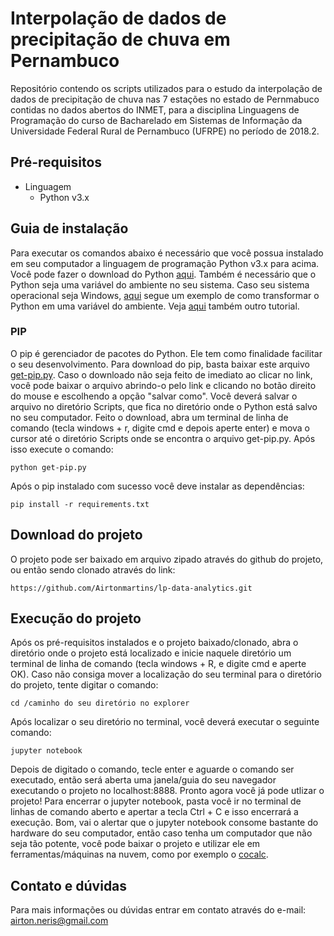 # Interpolação de dados de precipitação de chuva em Pernambuco

Repositório contendo os scripts utilizados para o estudo da interpolação de dados de precipitação de chuva nas 7 estações no estado de Pernmabuco contidas no dados abertos do INMET, para a disciplina Linguagens de Programação do curso de Bacharelado em Sistemas de Informação da Universidade Federal Rural de Pernambuco (UFRPE) no período de 2018.2.


## Pré-requisitos

- Linguagem
    - Python v3.x

## Guia de instalação

Para executar os comandos abaixo é necessário que você possua instalado em seu computador a linguagem de programação Python v3.x para acima. Você pode fazer o download do Python [aqui](https://www.python.org/downloads/). Também é necessário que o Python seja uma variável do ambiente no seu sistema. Caso seu sistema operacional seja Windows, [aqui](https://python.org.br/instalacao-windows/) segue um exemplo de como transformar o Python em uma variável do ambiente. Veja [aqui](http://pythonclub.com.br/instalacao-python-django-windows.html) também outro tutorial.

### PIP

O pip é gerenciador de pacotes do Python. Ele tem como finalidade facilitar o seu desenvolvimento. Para download do pip, basta baixar este arquivo [get-pip.py](https://bootstrap.pypa.io/get-pip.py). Caso o downloado não seja feito de imediato ao clicar no link, você pode baixar o arquivo abrindo-o pelo link e clicando no botão direito do mouse e escolhendo a opção "salvar como". Você deverá salvar o arquivo no diretório Scripts, que fica no diretório onde o Python está salvo no seu computador.
Feito o download, abra um terminal de linha de comando (tecla windows + r, digite cmd e depois aperte enter) e mova o cursor até o diretório Scripts onde se encontra o arquivo get-pip.py. Após isso execute o comando:

```
python get-pip.py
```

Após o pip instalado com sucesso você deve instalar as dependências:

```
pip install -r requirements.txt 

``` 


## Download do projeto

O projeto pode ser baixado em arquivo zipado através do github do projeto, ou então sendo clonado através do link:

```
https://github.com/Airtonmartins/lp-data-analytics.git
```

## Execução do projeto

Após os pré-requisitos instalados e o projeto baixado/clonado, abra o diretório onde o projeto está localizado e inicie naquele diretório um terminal de linha de comando (tecla windows + R, e digite cmd e aperte OK). Caso não consiga mover a localização do seu terminal para o diretório do projeto, tente digitar o comando:

```
cd /caminho do seu diretório no explorer
```

Após localizar o seu diretório no terminal, você deverá executar o seguinte comando:

```
jupyter notebook
```

Depois de digitado o comando, tecle enter e aguarde o comando ser executado, então será aberta uma janela/guia do seu navegador executando o projeto no localhost:8888. Pronto agora você já pode utlizar o projeto! Para encerrar o jupyter notebook, pasta você ir no terminal de linhas de comando aberto e apertar a tecla Ctrl + C e isso encerrará a execução. Bom, vai o alertar que o jupyter notebook consome bastante do hardware do seu computador, então caso tenha um computador que não seja tão potente, você pode baixar o projeto e utilizar ele em ferramentas/máquinas na nuvem, como por exemplo o [cocalc](https://cocalc.com).


## Contato e dúvidas

Para mais informações ou dúvidas entrar em contato através do e-mail:  
airton.neris@gmail.com